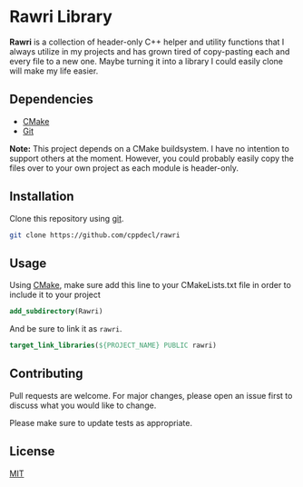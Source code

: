 # Rawri Library

**Rawri** is a collection of header-only C++ helper and utility functions that I always utilize in my projects and has grown tired of copy-pasting each and every file to a new one. Maybe turning it into a library I could easily clone will make my life easier.

## Dependencies
- [CMake](https://cmake.org/)
- [Git](https://git-scm.com/)

**Note:** This project depends on a CMake buildsystem. I have no intention to support others at the moment. However, you could probably easily copy the files over to your own project as each module is header-only.

## Installation

Clone this repository using [git](https://git-scm.com/).

```bash
git clone https://github.com/cppdecl/rawri
```

## Usage

Using [CMake](https://cmake.org/), make sure add this line to your CMakeLists.txt file in order to include it to your project
```cmake
add_subdirectory(Rawri)
```
And be sure to link it as `rawri`.
```cmake
target_link_libraries(${PROJECT_NAME} PUBLIC rawri)
```

## Contributing

Pull requests are welcome. For major changes, please open an issue first
to discuss what you would like to change.

Please make sure to update tests as appropriate.

## License

[MIT](https://choosealicense.com/licenses/mit/)